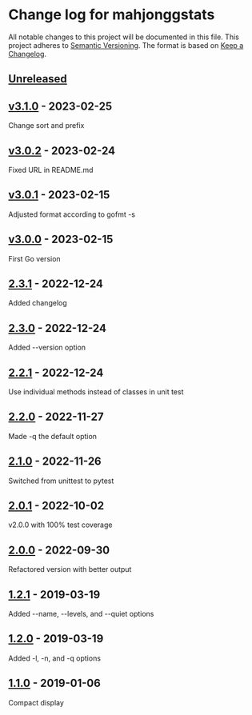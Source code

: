 # Change log for mahjonggstats
All notable changes to this project will be documented in this file.
This project adheres to [Semantic Versioning].
The format is based on [Keep a Changelog].
	
## [Unreleased]

## [v3.1.0] - 2023-02-25
Change sort and prefix

## [v3.0.2] - 2023-02-24
Fixed URL in README.md

## [v3.0.1] - 2023-02-15
Adjusted format according to gofmt -s

## [v3.0.0] - 2023-02-15
First Go version

## [2.3.1] - 2022-12-24
Added changelog

## [2.3.0] - 2022-12-24
Added --version option

## [2.2.1] - 2022-12-24
Use individual methods instead of classes in unit test

## [2.2.0] - 2022-11-27
Made -q the default option

## [2.1.0] - 2022-11-26
Switched from unittest to pytest

## [2.0.1] - 2022-10-02
v2.0.0 with 100% test coverage

## [2.0.0] - 2022-09-30
Refactored version with better output

## [1.2.1] - 2019-03-19
Added --name, --levels, and --quiet options

## [1.2.0] - 2019-03-19
Added -l, -n, and -q options

## [1.1.0] - 2019-01-06
Compact display

[Semantic Versioning]: http://semver.org
[Keep a Changelog]: http://keepachangelog.com
[Unreleased]: https://github.com/philhanna/mahjonggstats/compare/v3.1.0..HEAD
[v3.1.0]: https://github.com/philhanna/mahjonggstats/compare/v3.0.2..v3.1.0
[v3.0.2]: https://github.com/philhanna/mahjonggstats/compare/v3.0.1..v3.0.2
[v3.0.1]: https://github.com/philhanna/mahjonggstats/compare/v3.0.0..v3.0.1
[v3.0.0]: https://github.com/philhanna/mahjonggstats/compare/2.3.1..v3.0.0
[2.3.1]: https://github.com/philhanna/mahjonggstats/compare/2.3.0..2.3.1
[2.3.0]: https://github.com/philhanna/mahjonggstats/compare/2.2.1..2.3.0
[2.2.1]: https://github.com/philhanna/mahjonggstats/compare/2.2.0..2.2.1
[2.2.0]: https://github.com/philhanna/mahjonggstats/compare/2.1.0..2.2.0
[2.1.0]: https://github.com/philhanna/mahjonggstats/compare/2.0.1..2.1.0
[2.0.1]: https://github.com/philhanna/mahjonggstats/compare/2.0.0..2.0.1
[2.0.0]: https://github.com/philhanna/mahjonggstats/compare/1.2.1..2.0.0
[1.2.1]: https://github.com/philhanna/mahjonggstats/compare/1.2.0..1.2.1
[1.2.0]: https://github.com/philhanna/mahjonggstats/compare/1.1.0..1.2.0
[1.1.0]: https://github.com/philhanna/mahjonggstats/compare/df22598..1.1.0
